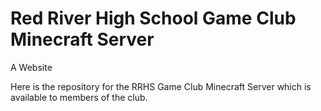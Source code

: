 # Red River High School Game Club Minecraft Server
A Website

Here is the repository for the RRHS Game Club Minecraft Server which is available to members of the club.
